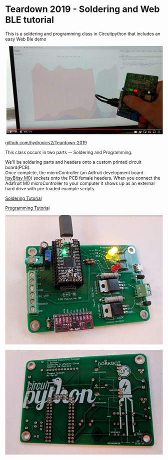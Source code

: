 # Teardown 2019 - Soldering and Web BLE tutorial
This is a soldering and programming class in Circuitpython that includes an easy Web Ble demo

[![IMAGE ALT TEXT HERE](https://github.com/hydronics2/Teardown-2019/blob/master/front_pic.jpg)](https://youtu.be/q24QmTUplko)

[github.com/hydronics2/Teardown-2019](https://github.com/hydronics2/Teardown-2019)

This class occurs in two parts -- Soldering and Programming.

We'll be soldering parts and headers  onto a custom printed circuit board(PCB).  
Once complete, the microController (an Adfruit development board -  [ItsyBitsy M0](https://www.adafruit.com/product/3727)) sockets onto the PCB female headers.
When you connect the Adafruit M0 microController to your computer it shows up as an external hard drive with pre-loaded example scripts.

[Soldering Tutorial](https://github.com/hydronics2/Circuitpython_February_2019/blob/master/soldering/README.md)

[Programming Tutorial](https://github.com/hydronics2/Circuitpython_February_2019/blob/master/programming/README.md)

![alt text](https://github.com/hydronics2/Circuitpython_February_2019/blob/master/complete.JPG)

![](https://github.com/hydronics2/Circuitpython_February_2019/blob/master/soldering/eagle_design_files/blank_bottom.JPG)


